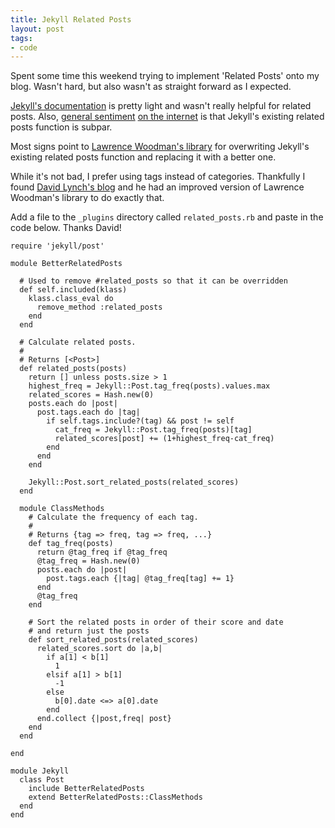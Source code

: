 ```yaml
---
title: Jekyll Related Posts
layout: post
tags:
- code
---
```


Spent some time this weekend trying to implement 'Related Posts' onto my blog. Wasn't hard, but also wasn't as straight forward as I expected.

[Jekyll's documentation](http://jekyllrb.com/docs/configuration/) is pretty light and wasn't really helpful for related posts. Also, [general sentiment](http://charliepark.org/tags-in-jekyll/) [on the internet](http://techtinkering.com/2011/08/17/improving-related-posts-on-jekyll/) is that Jekyll's existing related posts function is subpar.

Most signs point to [Lawrence Woodman's library](https://github.com/LawrenceWoodman/related_posts-jekyll_plugin) for overwriting Jekyll's existing related posts function and replacing it with a better one. 

While it's not bad, I prefer using tags instead of categories. Thankfully I found [David Lynch's blog](http://davidlynch.org/blog/2011/10/jekyll/) and he had an improved version of Lawrence Woodman's library to do exactly that. 

Add a file to the ```_plugins``` directory called ```related_posts.rb``` and paste in the code below. Thanks David!

```
require 'jekyll/post'

module BetterRelatedPosts

  # Used to remove #related_posts so that it can be overridden
  def self.included(klass)
    klass.class_eval do
      remove_method :related_posts
    end
  end

  # Calculate related posts.
  #
  # Returns [<Post>]
  def related_posts(posts)
    return [] unless posts.size > 1
    highest_freq = Jekyll::Post.tag_freq(posts).values.max
    related_scores = Hash.new(0)
    posts.each do |post|
      post.tags.each do |tag|
        if self.tags.include?(tag) && post != self
          cat_freq = Jekyll::Post.tag_freq(posts)[tag]
          related_scores[post] += (1+highest_freq-cat_freq)
        end
      end
    end

    Jekyll::Post.sort_related_posts(related_scores)
  end

  module ClassMethods
    # Calculate the frequency of each tag.
    #
    # Returns {tag => freq, tag => freq, ...}
    def tag_freq(posts)
      return @tag_freq if @tag_freq
      @tag_freq = Hash.new(0)
      posts.each do |post|
        post.tags.each {|tag| @tag_freq[tag] += 1}
      end
      @tag_freq
    end

    # Sort the related posts in order of their score and date
    # and return just the posts
    def sort_related_posts(related_scores)
      related_scores.sort do |a,b|
        if a[1] < b[1]
          1
        elsif a[1] > b[1]
          -1
        else
          b[0].date <=> a[0].date
        end
      end.collect {|post,freq| post}
    end
  end

end

module Jekyll
  class Post
    include BetterRelatedPosts
    extend BetterRelatedPosts::ClassMethods
  end
end
```